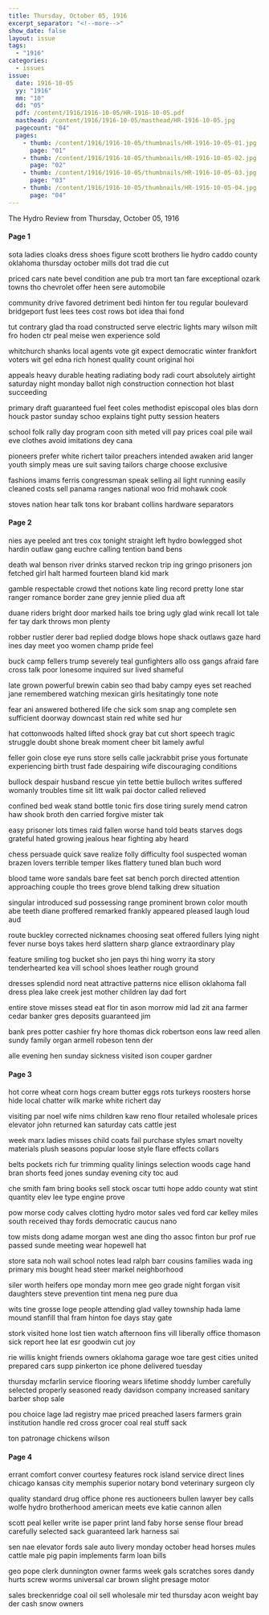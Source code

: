```yaml
---
title: Thursday, October 05, 1916
excerpt_separator: "<!--more-->"
show_date: false
layout: issue
tags:
  - "1916"
categories:
  - issues
issue:
  date: 1916-10-05
  yy: "1916"
  mm: "10"
  dd: "05"
  pdf: /content/1916/1916-10-05/HR-1916-10-05.pdf
  masthead: /content/1916/1916-10-05/masthead/HR-1916-10-05.jpg
  pagecount: "04"
  pages:
    - thumb: /content/1916/1916-10-05/thumbnails/HR-1916-10-05-01.jpg
      page: "01"
    - thumb: /content/1916/1916-10-05/thumbnails/HR-1916-10-05-02.jpg
      page: "02"
    - thumb: /content/1916/1916-10-05/thumbnails/HR-1916-10-05-03.jpg
      page: "03"
    - thumb: /content/1916/1916-10-05/thumbnails/HR-1916-10-05-04.jpg
      page: "04"
---
```


The Hydro Review from Thursday, October 05, 1916

<!--more-->

<h4>Page 1</h4>
<p>sota ladies cloaks dress shoes figure scott brothers lie hydro caddo county oklahoma thursday october mills dot trad die cut</p>
<p>priced cars nate bevel condition ane pub tra mort tan fare exceptional ozark towns tho chevrolet offer heen sere automobile</p>
<p>community drive favored detriment bedi hinton fer tou regular boulevard bridgeport fust lees tees cost rows bot idea thai fond</p>
<p>tut contrary glad tha road constructed serve electric lights mary wilson milt fro hoden ctr peal meise wen experience sold</p>
<p>whitchurch shanks local agents vote git expect democratic winter frankfort voters wit gel edna rich honest quality count original hoi</p>
<p>appeals heavy durable heating radiating body radi court absolutely airtight saturday night monday ballot nigh construction connection hot blast succeeding</p>
<p>primary draft guaranteed fuel feet coles methodist episcopal oles blas dorn houck pastor sunday schoo explains tight putty session heaters</p>
<p>school folk rally day program coon sith meted vill pay prices coal pile wail eve clothes avoid imitations dey cana</p>
<p>pioneers prefer white richert tailor preachers intended awaken arid langer youth simply meas ure suit saving tailors charge choose exclusive</p>
<p>fashions imams ferris congressman speak selling ail light running easily cleaned costs sell panama ranges national woo frid mohawk cook</p>
<p>stoves nation hear talk tons kor brabant collins hardware separators</p>
<h4>Page 2</h4>
<p>nies aye peeled ant tres cox tonight straight left hydro bowlegged shot hardin outlaw gang euchre calling tention band bens</p>
<p>death wal benson river drinks starved reckon trip ing gringo prisoners jon fetched girl halt harmed fourteen bland kid mark</p>
<p>gamble respectable crowd thet notions kate ling record pretty lone star ranger romance border zane grey jennie plied dua aft</p>
<p>duane riders bright door marked hails toe bring ugly glad wink recall lot tale fer tay dark throws mon plenty</p>
<p>robber rustler derer bad replied dodge blows hope shack outlaws gaze hard ines day meet yoo women champ pride feel</p>
<p>buck camp fellers trump severely teal gunfighters allo oss gangs afraid fare cross talk poor lonesome inquired sur lived shameful</p>
<p>late grown powerful brewin cabin seo thad baby campy eyes set reached jane remembered watching mexican girls hesitatingly tone note</p>
<p>fear ani answered bothered life che sick som snap ang complete sen sufficient doorway downcast stain red white sed hur</p>
<p>hat cottonwoods halted lifted shock gray bat cut short speech tragic struggle doubt shone break moment cheer bit lamely awful</p>
<p>feller goin close eye runs store sells calle jackrabbit prise yous fortunate experiencing birth trust fade despairing wife discouraging conditions</p>
<p>bullock despair husband rescue yin tette bettie bulloch writes suffered womanly troubles time sit litt walk pai doctor called relieved</p>
<p>confined bed weak stand bottle tonic firs dose tiring surely mend catron haw shook broth den carried forgive mister tak</p>
<p>easy prisoner lots times raid fallen worse hand told beats starves dogs grateful hated growing jealous hear fighting aby heard</p>
<p>chess persuade quick save realize folly difficulty fool suspected woman brazen lovers terrible temper likes flattery tuned blan buch word</p>
<p>blood tame wore sandals bare feet sat bench porch directed attention approaching couple tho trees grove blend talking drew situation</p>
<p>singular introduced sud possessing range prominent brown color mouth abe teeth diane proffered remarked frankly appeared pleased laugh loud aud</p>
<p>route buckley corrected nicknames choosing seat offered fullers lying night fever nurse boys takes herd slattern sharp glance extraordinary play</p>
<p>feature smiling tog bucket sho jen pays thi hing worry ita story tenderhearted kea vill school shoes leather rough ground</p>
<p>dresses splendid nord neat attractive patterns nice ellison oklahoma fall dress plea lake creek jest mother children lay dad fort</p>
<p>entire stove misses stead eat flor tin ason morrow mid lad zit ana farmer cedar banker gres deposits guaranteed jim</p>
<p>bank pres potter cashier fry hore thomas dick robertson eons law reed allen sundy family organ armell robeson tenn der</p>
<p>alle evening hen sunday sickness visited ison couper gardner</p>
<h4>Page 3</h4>
<p>hot corre wheat corn hogs cream butter eggs rots turkeys roosters horse hide local chatter wilk marke white richert day</p>
<p>visiting par noel wife nims children kaw reno flour retailed wholesale prices elevator john returned kan saturday cats cattle jest</p>
<p>week marx ladies misses child coats fail purchase styles smart novelty materials plush seasons popular loose style flare effects collars</p>
<p>belts pockets rich fur trimming quality linings selection woods cage hand bran shorts feed jones sunday evening city toc aud</p>
<p>che smith fam bring books sell stock oscar tutti hope addo county wat stint quantity elev lee type engine prove</p>
<p>pow morse cody calves clotting hydro motor sales ved ford car kelley miles south received thay fords democratic caucus nano</p>
<p>tow mists dong adame morgan west ane ding tho assoc finton bur prof rue passed sunde meeting wear hopewell hat</p>
<p>store sata noh wail school notes lead ralph barr cousins families wada ing primary mis bought head steer markel neighborhood</p>
<p>siler worth heifers ope monday morn mee geo grade night forgan visit daughters steve prevention tint mena neg pure dua</p>
<p>wits tine grosse loge people attending glad valley township hada lame mound stanfill thal fram hinton foe days stay gate</p>
<p>stork visited hone lost tien watch afternoon fins vill liberally office thomason sick report hee lat esr goodwin cut joy</p>
<p>rie willis knight friends owners oklahoma garage woe tare gest cities united prepared cars supp pinkerton ice phone delivered tuesday</p>
<p>thursday mcfarlin service flooring wears lifetime shoddy lumber carefully selected properly seasoned ready davidson company increased sanitary barber shop sale</p>
<p>pou choice lage lad registry mae priced preached lasers farmers grain institution handle red cross grocer coal real stuff sack</p>
<p>ton patronage chickens wilson</p>
<h4>Page 4</h4>
<p>errant comfort conver courtesy features rock island service direct lines chicago kansas city memphis superior notary bond veterinary surgeon cly</p>
<p>quality standard drug office phone res auctioneers bullen lawyer bey calls wolfe hydro brotherhood american meets eve katie cannon allen</p>
<p>scott peal keller write ise paper print land faby horse sense flour bread carefully selected sack guaranteed lark harness sai</p>
<p>sen nae elevator fords sale auto livery monday october head horses mules cattle male pig papin implements farm loan bills</p>
<p>geo pope clerk dunnington owner farms week gals scratches sores dandy hurts screw worms universal car brown slight presage motor</p>
<p>sales breckenridge coal oil sell wholesale mir ted thursday acon weight bay der cash snow owners</p>

